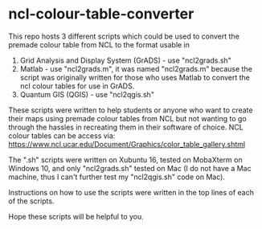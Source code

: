 # ncl-colour-table-converter
This repo hosts 3 different scripts which could be used to convert the premade colour table from NCL to the format usable in 
1. Grid Analysis and Display System (GrADS) - use "ncl2grads.sh"
2. Matlab - use "ncl2grads.m", it was named "ncl2grads.m" because the script was originally written for those who uses Matlab to convert the ncl colour tables for use in GrADS. 
3. Quantum GIS (QGIS) - use "ncl2qgis.sh"

These scripts were written to help students or anyone who want to create their maps using premade colour tables from NCL but not wanting to go through the hassles in recreating them in their software of choice.
NCL colour tables can be access via: https://www.ncl.ucar.edu/Document/Graphics/color_table_gallery.shtml

The ".sh" scripts were written on Xubuntu 16, tested on MobaXterm on Windows 10, and only "ncl2grads.sh" tested on Mac (I do not have a Mac machine, thus I can't further test my "ncl2qgis.sh" code on Mac).

Instructions on how to use the scripts were written in the top lines of each of the scripts.

Hope these scripts will be helpful to you. 
